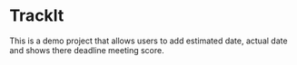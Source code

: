 # TrackIt
This is a demo project that allows users to add estimated date, actual date and shows there deadline meeting score.
